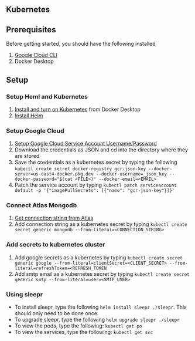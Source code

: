 ## Kubernetes

## Prerequisites

Before getting started, you should have the following installed

1. [Google Cloud CLI](https://cloud.google.com/sdk/docs/install-sdk)
2. Docker Desktop

## Setup

### Setup Heml and Kubernetes

1. [Install and turn on Kubernetes](https://docs.docker.com/desktop/kubernetes/#install-and-turn-on-kubernetes) from Docker Desktop
2. [Install Helm](https://helm.sh/docs/intro/install/#helm)

### Setup Google Cloud

1. [Setup Google Cloud Service Account Username/Password](https://developers.google.com/workspace/guides/create-credentials#service-account)
2. Download the credentials as JSON and cd into the directory where they are stored
3. Save the credentials as a kubernetes secret by typing the following `kubectl create secret docker-registry gcr-json-key --docker-server=us-east4-docker.pkg.dev --docker-username=_json_key --docker-password="$(cat <FILE>)" --docker-email=<EMAIL>`
4. Patch the service account by typing `kubectl patch serviceaccount default -p '{"imagePullSecrets": [{"name": "gcr-json-key"}]}'`

### Connect Atlas Mongodb

1. [Get connection string from Atlas](https://www.mongodb.com/docs/guides/atlas/connection-string/)
2. Add connection string as a kubernetes secret by typing `kubectl create secret generic mongodb --from-literal=<CONNECTION_STRING>`

### Add secrets to kubernetes cluster

1. Add google secrets as a kubernetes by typing `kubectl create secret generic google --from-literal=clientSecret=<CLIENT_SECRET> --from-literal=refreshToken=<REFRESH_TOKEN`
2. Add smtp email as a kubernetes secret by typing `kubectl create secret generic smtp --from-literal=user=<SMTP_USER>`

### Using sleepr

- To install sleepr, type the following `helm install sleepr ./sleepr`. This should only need to be done once.
- To upgrade sleepr, type the following `helm upgrade sleepr ./sleepr`
- To view the pods, type the following: `kubectl get po`
- To view the services, type the following: `kubectl get svc`
